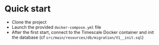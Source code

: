 # Quick start

* Clone the project
* Launch the provided `docker-compose.yml` file
* After the first start, connect to the Timescale Docker container and init the database (cf `src/main/resources/db/migration/V1__init.sql`)

